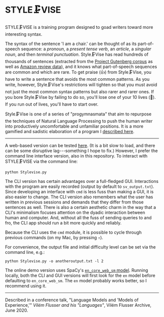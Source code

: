 # STYLE🗜VISE 

STYLE🗜VISE is a training program designed to goad writers toward more interesting syntax.  

The syntax of the sentence 'I am a chair.' can be thought of as its part-of-speech sequence: a *pronoun*, a *present tense verb*, an *article*, a *singular noun*, and then *terminal punctuation*.  Style🗜Vise has read hundreds of thousands of sentences (extracted from the [Project Gutenberg corpus](https://www.gutenberg.org/) as well as [Amazon review data](https://snap.stanford.edu/data/web-Amazon.html)), and it knows what part-of-speech sequences are common and which are rare. To get praise (👍) from Style🗜Vise, you have to write a sentence that avoids the most common patterns. As you write, however, Style🗜Vise's restrictions will tighten so that you must avoid not just the most common syntax patterns but also rarer and rarer ones. If you bore Style🗜Vise by failing to do so, you'll lose one of your 10 lives (💖). If you run out of lives, you'll have to start over. 

Style🗜Vise is one of a series of "progymnasmata" that aim to repurpose the techniques of Natural Language Processing to push the human writer into productively uncomfortable and unfamiliar positions.  It is a more gamified and sadistic elaboration of a program I [described here](http://computationalcreativity.net/iccc2019/assets/iccc_proceedings_2019.pdf#page=15).

***

A web-based version can be tested [here](https://stylevise.herokuapp.com/).  (It is a bit slow to load, and there can be some disruptive lag---something I hope to fix.) However, I prefer the command line interface version, also in this repository. To interact with STYLE🗜VISE via the command line:

    python Stylevise.py

The CLI version has certain advantages over a full-fledged GUI.  Interactions with the program are easily recorded (output by default to `sv_output.txt`).   Since developing an interface with `cmd` is less fuss than making a GUI, it is also easier to change. The CLI version also remembers what the user has written in previous sessions and demands that they differ from those sentences as well. There is also a certain aesthetic charm in the way that a CLI's minimalism focuses attention on the dyadic interaction between human and computer. And, without all the fuss of sending queries to and fro, the CLI app should run a bit more quickly and reliably.

Because the CLI uses the `cmd` module, it is possible to cycle through previous commands (on my Mac, by pressing `↑`).

For convenience, the output file and initial difficulty level can be set via the command line, e.g.:

    python Stylevise.py -o anotheroutput.txt -l 2 

The online demo version uses SpaCy's [`en_core_web_sm` model](https://spacy.io/usage/models).  Running locally, both the CLI and GUI versions will first look for the `en` model before defaulting to `en_core_web_sm`.  The `en` model probably works better, so I recommend using it. 

***

Described in a conference talk, "Language Models and 'Models of Experience,'" *Vilém Flusser and his "Languages"*, Vilém Flusser Archive, June 2020. 



